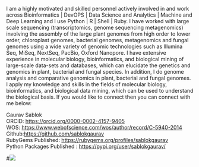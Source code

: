 I am a highly motivated and skilled personnel actively involved in and work across Bioinformatics | DevOPS | Data Science and Analytics | Machine and Deep Learning and I use Python | R | Shell | Ruby. I have worked with large scale sequencing (transcriptomics, genome sequencing metagenomics) involving the assembly of the large plant genomes from high order to lower order, chloroplast genomes, bacterial genomes, metagenomics and fungal genomes using a wide variety of genomic technologies such as Illumina Seq, MiSeq, NextSeq, PacBio, Oxford Nanopore. I have extensive experience in molecular biology, bioinformatics, and biological mining of large-scale data-sets and databases, which can elucidate the genetics and genomics in plant, bacterial and fungal species. In addition, I do genome analysis and comparative genomics in plant, bacterial and fungal genomes. I apply my knowledge and skills in the fields of molecular biology, bioinformatics, and biological data mining, which can be used to understand the biological basis.  If you would like to connect then you can connect with me below: 


Gaurav Sablok \
ORCID: https://orcid.org/0000-0002-4157-9405 \
WOS: https://www.webofscience.com/wos/author/record/C-5940-2014 \
Github:https://github.com/sablokgaurav \
RubyGems Published: https://rubygems.org/profiles/sablokgaurav \
Python Packages Published : https://pypi.org/user/sablokgaurav/

#![](https://raw.githubusercontent.com/sablokgaurav/githubreadstats/master/generated/overview.svg#gh-light-mode-only)
